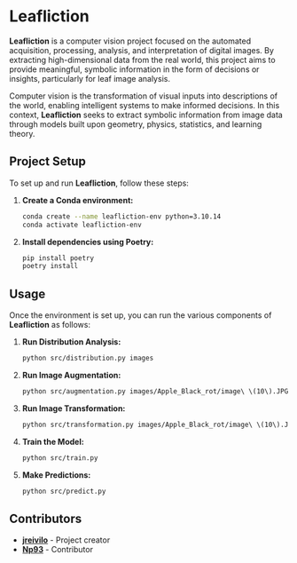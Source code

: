 # Leafliction

**Leafliction** is a computer vision project focused on the automated acquisition, processing, analysis, and interpretation of digital images. By extracting high-dimensional data from the real world, this project aims to provide meaningful, symbolic information in the form of decisions or insights, particularly for leaf image analysis.

Computer vision is the transformation of visual inputs into descriptions of the world, enabling intelligent systems to make informed decisions. In this context, **Leafliction** seeks to extract symbolic information from image data through models built upon geometry, physics, statistics, and learning theory.

## Project Setup

To set up and run **Leafliction**, follow these steps:

1. **Create a Conda environment:**
   ```bash
   conda create --name leafliction-env python=3.10.14
   conda activate leafliction-env
   ```
2. **Install dependencies using Poetry:**
    ```bash
    pip install poetry
    poetry install
    ```
## Usage

Once the environment is set up, you can run the various components of **Leafliction** as follows:

1. **Run Distribution Analysis:**
    ```bash
    python src/distribution.py images
    ```
2. **Run Image Augmentation:**
    ```bash
    python src/augmentation.py images/Apple_Black_rot/image\ \(10\).JPG
    ```
3. **Run Image Transformation:**
    ```bash
    python src/transformation.py images/Apple_Black_rot/image\ \(10\).JPG
    ```
4. **Train the Model:**
    ```bash
    python src/train.py
    ```
5. **Make Predictions:**
    ```bash
    python src/predict.py
    ```

## Contributors

- **[jreivilo](https://github.com/jreivilo)** - Project creator
- **[Np93](https://github.com/Np93)** - Contributor
